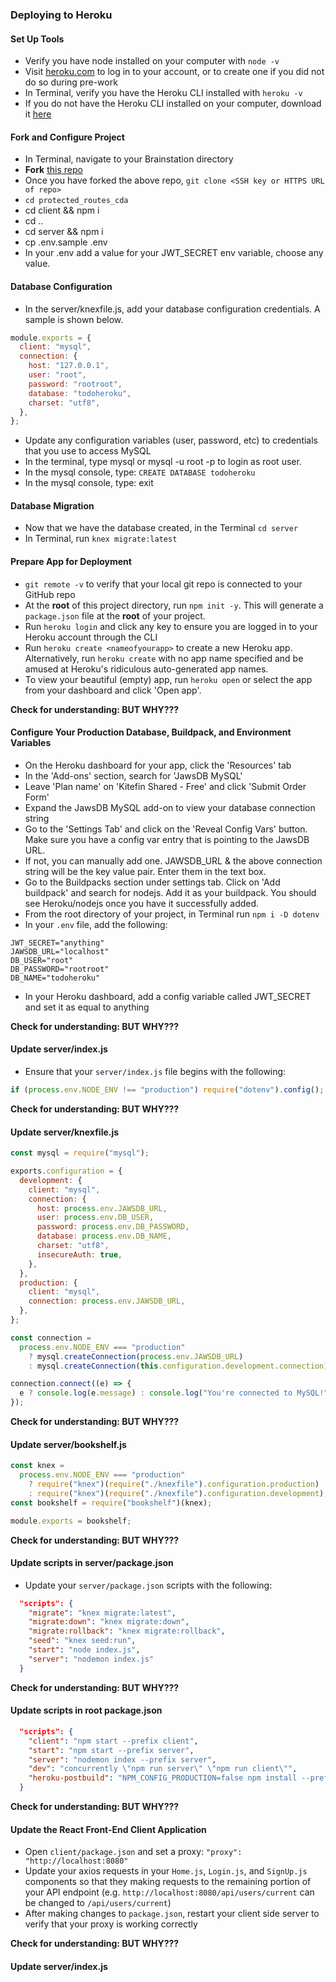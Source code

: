 ### Deploying to Heroku

#### Set Up Tools

- Verify you have node installed on your computer with `node -v`
- Visit [heroku.com](https://heroku.com) to log in to your account, or to create one if you did not do so during pre-work
- In Terminal, verify you have the Heroku CLI installed with `heroku -v`
- If you do not have the Heroku CLI installed on your computer, download it [here](https://devcenter.heroku.com/articles/getting-started-with-nodejs#set-up)

#### Fork and Configure Project

- In Terminal, navigate to your Brainstation directory
- **Fork** [this repo](https://github.com/cececlar/protected_routes_cda)
- Once you have forked the above repo, `git clone <SSH key or HTTPS URL of repo>`
- `cd protected_routes_cda`
- cd client && npm i
- cd ..
- cd server && npm i
- cp .env.sample .env
- In your .env add a value for your JWT_SECRET env variable, choose any value.

#### Database Configuration

- In the server/knexfile.js, add your database configuration credentials. A sample is shown below.

```js
module.exports = {
  client: "mysql",
  connection: {
    host: "127.0.0.1",
    user: "root",
    password: "rootroot",
    database: "todoheroku",
    charset: "utf8",
  },
};
```

- Update any configuration variables (user, password, etc) to credentials that you use to access MySQL
- In the terminal, type mysql or mysql -u root -p to login as root user.
- In the mysql console, type: `CREATE DATABASE todoheroku`
- In the mysql console, type: exit

#### Database Migration

- Now that we have the database created, in the Terminal `cd server`
- In Terminal, run `knex migrate:latest`

#### Prepare App for Deployment

- `git remote -v` to verify that your local git repo is connected to your GitHub repo
- At the **root** of this project directory, run `npm init -y`. This will generate a `package.json` file at the **root** of your project.
- Run `heroku login` and click any key to ensure you are logged in to your Heroku account through the CLI
- Run `heroku create <nameofyourapp>` to create a new Heroku app. Alternatively, run `heroku create` with no app name specified and be amused at Heroku's ridiculous auto-generated app names.
- To view your beautiful (empty) app, run `heroku open` or select the app from your dashboard and click 'Open app'.

**Check for understanding: BUT WHY???**

#### Configure Your Production Database, Buildpack, and Environment Variables

- On the Heroku dashboard for your app, click the 'Resources' tab
- In the 'Add-ons' section, search for 'JawsDB MySQL'
- Leave 'Plan name' on 'Kitefin Shared - Free' and click 'Submit Order Form'
- Expand the JawsDB MySQL add-on to view your database connection string
- Go to the 'Settings Tab' and click on the 'Reveal Config Vars' button. Make sure you have a config var entry that is pointing to the JawsDB URL.​
- If not, you can manually add one. JAWSDB_URL & the above connection string will be the key value pair. Enter them in the text box.​
- Go to the Buildpacks section under settings tab. Click on 'Add buildpack' and search for nodejs. Add it as your buildpack. You should see Heroku/nodejs once you have it successfully added.​
- From the root directory of your project, in Terminal run `npm i -D dotenv`
- In your `.env` file, add the following:

```
JWT_SECRET="anything"
JAWSDB_URL="localhost"
DB_USER="root"
DB_PASSWORD="rootroot"
DB_NAME="todoheroku"
```

- In your Heroku dashboard, add a config variable called JWT_SECRET and set it as equal to anything

**Check for understanding: BUT WHY???**

#### Update server/index.js

- Ensure that your `server/index.js` file begins with the following:

```js
if (process.env.NODE_ENV !== "production") require("dotenv").config();
```

**Check for understanding: BUT WHY???**

#### Update server/knexfile.js

```js
const mysql = require("mysql");

exports.configuration = {
  development: {
    client: "mysql",
    connection: {
      host: process.env.JAWSDB_URL,
      user: process.env.DB_USER,
      password: process.env.DB_PASSWORD,
      database: process.env.DB_NAME,
      charset: "utf8",
      insecureAuth: true,
    },
  },
  production: {
    client: "mysql",
    connection: process.env.JAWSDB_URL,
  },
};

const connection =
  process.env.NODE_ENV === "production"
    ? mysql.createConnection(process.env.JAWSDB_URL)
    : mysql.createConnection(this.configuration.development.connection);

connection.connect((e) => {
  e ? console.log(e.message) : console.log("You're connected to MySQL!");
});
```

**Check for understanding: BUT WHY???**

#### Update server/bookshelf.js

```js
const knex =
  process.env.NODE_ENV === "production"
    ? require("knex")(require("./knexfile").configuration.production)
    : require("knex")(require("./knexfile").configuration.development);
const bookshelf = require("bookshelf")(knex);

module.exports = bookshelf;
```

**Check for understanding: BUT WHY???**

#### Update scripts in server/package.json

- Update your `server/package.json` scripts with the following:

```json
  "scripts": {
    "migrate": "knex migrate:latest",
    "migrate:down": "knex migrate:down",
    "migrate:rollback": "knex migrate:rollback",
    "seed": "knex seed:run",
    "start": "node index.js",
    "server": "nodemon index.js"
  }
```

**Check for understanding: BUT WHY???**

#### Update scripts in root package.json

```json
  "scripts": {
    "client": "npm start --prefix client",
    "start": "npm start --prefix server",
    "server": "nodemon index --prefix server",
    "dev": "concurrently \"npm run server\" \"npm run client\"",
    "heroku-postbuild": "NPM_CONFIG_PRODUCTION=false npm install --prefix client && npm install --prefix server && npm run build --prefix client"
  }
```

**Check for understanding: BUT WHY???**

#### Update the React Front-End Client Application

- Open `client/package.json` and set a proxy: `"proxy": "http://localhost:8080"`
- Update your axios requests in your `Home.js`, `Login.js`, and `SignUp.js` components so that they making requests to the remaining portion of your API endpoint (e.g. `http://localhost:8080/api/users/current` can be changed to `/api/users/current`)
- After making changes to `package.json`, restart your client side server to verify that your proxy is working correctly

**Check for understanding: BUT WHY???**

#### Update server/index.js
